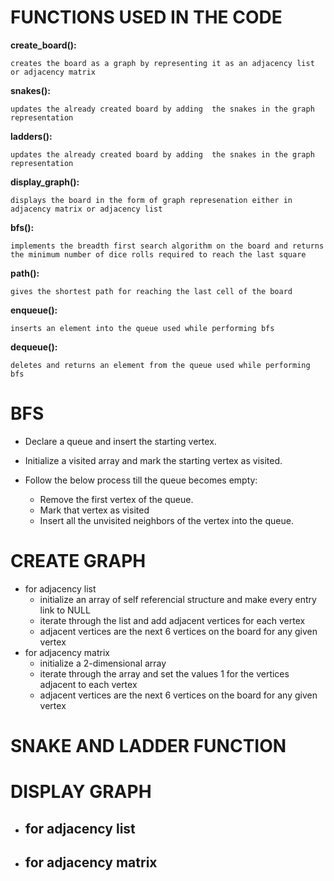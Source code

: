 
# FUNCTIONS USED IN THE CODE


**create_board():**

    creates the board as a graph by representing it as an adjacency list or adjacency matrix

**snakes():**

    updates the already created board by adding  the snakes in the graph representation

**ladders():**
    
    updates the already created board by adding  the snakes in the graph representation
    
**display_graph():**

    displays the board in the form of graph represenation either in adjacency matrix or adjacency list
   
**bfs():**
    
    implements the breadth first search algorithm on the board and returns the minimum number of dice rolls required to reach the last square
    
**path():**

    gives the shortest path for reaching the last cell of the board
 
**enqueue():**

    inserts an element into the queue used while performing bfs 

**dequeue():**

    deletes and returns an element from the queue used while performing bfs 


# BFS

* Declare a queue and insert the starting vertex.

* Initialize a visited array and mark the starting vertex as visited.

* Follow the below process till the queue becomes empty:
   - Remove the first vertex of the queue.
   - Mark that vertex as visited
   - Insert all the unvisited neighbors of the vertex into the queue.


# CREATE GRAPH

* for adjacency list 
   - initialize an array of self referencial structure and make every entry link to NULL
   - iterate through the list and add adjacent vertices for each vertex
   - adjacent vertices are the next 6 vertices on the board for any given vertex
* for adjacency matrix 
   - initialize a 2-dimensional array
   - iterate through the array and set the values 1 for the vertices adjacent to each vertex
   - adjacent vertices are the next 6 vertices on the board for any given vertex
  

# SNAKE AND LADDER FUNCTION











# DISPLAY GRAPH

* for adjacency list 
   -
* for adjacency matrix 
   - 



